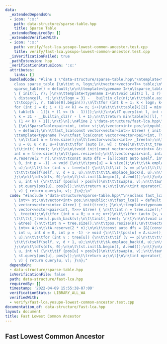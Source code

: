 ```yaml
---
data:
  _extendedDependsOn:
  - icon: ':x:'
    path: data-structure/sparse-table.hpp
    title: Sparse Table
  _extendedRequiredBy: []
  _extendedVerifiedWith:
  - icon: ':x:'
    path: verify/fast-lca.yosupo-lowest-common-ancestor.test.cpp
    title: verify/fast-lca.yosupo-lowest-common-ancestor.test.cpp
  _isVerificationFailed: true
  _pathExtension: hpp
  _verificationStatusIcon: ':x:'
  attributes:
    links: []
  bundledCode: "#line 1 \"data-structure/sparse-table.hpp\"\ntemplate<typename T>\n\
    class sparse_table {\n\tint n, logn;\n\tvector<vector<T>> table;\n\npublic:\n\t\
    sparse_table() = default;\n\n\ttemplate<typename I>\n\tsparse_table(I l, I r)\
    \ { init(l, r); }\n\n\ttemplate<typename I>\n\tvoid init(I l, I r) {\n\t\tn =\
    \ distance(l, r);\n\t\tlogn = 31 - __builtin_clz(n);\n\t\ttable.assign(logn, vector<T>(n));\n\
    \t\tcopy(l, r, table[0].begin());\n\t\tfor (int k = 1; k < logn; k++)\n\t\t\t\
    for (int i = 0; i + (1 << k) <= n; i++)\n\t\t\t\ttable[k][i] = min(table[k - 1][i],\
    \ table[k - 1][i + (1 << (k - 1))]);\n\t}\n\n\tT query(int l, int r) {\n\t\tint\
    \ k = 31 - __builtin_clz(r - l + 1);\n\t\treturn min(table[k][l], table[k][r -\
    \ (1 << k) + 1]);\n\t}\n};\n#line 2 \"data-structure/fast-lca.hpp\"\n\nclass fast_lca\
    \ {\n\tSparseTable<pair<int, int>> st;\n\tvector<int> pos;\n\npublic:\n\tfast_lca()\
    \ = default;\n\n\tfast_lca(const vector<vector<int>> &tree) { init(tree); }\n\n\
    \ttemplate<typename T>\n\tfast_lca(const vector<vector<pair<int, T>>> &tree) {\
    \ \n\t\tint n = tree.size();\n\t\tvector<vector<int>> _tree(n);\n\t\tfor (int\
    \ u = 0; u < n; u++)\n\t\t\tfor (auto [v, w] : tree)\n\t\t\t\t_tree[u].push_back(v);\n\
    \t\tinit(_tree); \n\t}\n\n\tvoid init(const vector<vector<int>> &tree) {\n\t\t\
    int n = tree.size();\n\t\tpos.resize(n);\n\t\tvector<pair<int, int>> A;\n\t\t\
    A.reserve(2 * n);\n\n\t\tconst auto dfs = [&](const auto &self, int u, int d =\
    \ 0, int p = -1) -> void {\n\t\t\tpos[u] = A.size();\n\t\t\tA.emplace_back(d,\
    \ u);\n\t\t\tfor (int v : tree[u]) {\n\t\t\t\tif (v == p)\n\t\t\t\t\tcontinue;\n\
    \t\t\t\tself(self, v, d + 1, u);\n\t\t\t\tA.emplace_back(d, u);\n\t\t\t}\n\t\t\
    };\n\n\t\tdfs(dfs, 0);\n\n\t\tst.init(A.begin(), A.end());\n\t}\n\n\tint query(int\
    \ u, int v) {\n\t\tif (pos[u] > pos[v])\n\t\t\tswap(u, v);\n\t\tauto [d, a] =\
    \ st.query(pos[u], pos[v]);\n\t\treturn a;\n\t}\n\n\tint operator()(int u, int\
    \ v) { return query(u, v); }\n};\n"
  code: "#include \"data-structure/sparse-table.hpp\"\n\nclass fast_lca {\n\tSparseTable<pair<int,\
    \ int>> st;\n\tvector<int> pos;\n\npublic:\n\tfast_lca() = default;\n\n\tfast_lca(const\
    \ vector<vector<int>> &tree) { init(tree); }\n\n\ttemplate<typename T>\n\tfast_lca(const\
    \ vector<vector<pair<int, T>>> &tree) { \n\t\tint n = tree.size();\n\t\tvector<vector<int>>\
    \ _tree(n);\n\t\tfor (int u = 0; u < n; u++)\n\t\t\tfor (auto [v, w] : tree)\n\
    \t\t\t\t_tree[u].push_back(v);\n\t\tinit(_tree); \n\t}\n\n\tvoid init(const vector<vector<int>>\
    \ &tree) {\n\t\tint n = tree.size();\n\t\tpos.resize(n);\n\t\tvector<pair<int,\
    \ int>> A;\n\t\tA.reserve(2 * n);\n\n\t\tconst auto dfs = [&](const auto &self,\
    \ int u, int d = 0, int p = -1) -> void {\n\t\t\tpos[u] = A.size();\n\t\t\tA.emplace_back(d,\
    \ u);\n\t\t\tfor (int v : tree[u]) {\n\t\t\t\tif (v == p)\n\t\t\t\t\tcontinue;\n\
    \t\t\t\tself(self, v, d + 1, u);\n\t\t\t\tA.emplace_back(d, u);\n\t\t\t}\n\t\t\
    };\n\n\t\tdfs(dfs, 0);\n\n\t\tst.init(A.begin(), A.end());\n\t}\n\n\tint query(int\
    \ u, int v) {\n\t\tif (pos[u] > pos[v])\n\t\t\tswap(u, v);\n\t\tauto [d, a] =\
    \ st.query(pos[u], pos[v]);\n\t\treturn a;\n\t}\n\n\tint operator()(int u, int\
    \ v) { return query(u, v); }\n};"
  dependsOn:
  - data-structure/sparse-table.hpp
  isVerificationFile: false
  path: data-structure/fast-lca.hpp
  requiredBy: []
  timestamp: '2022-04-09 15:55:38-07:00'
  verificationStatus: LIBRARY_ALL_WA
  verifiedWith:
  - verify/fast-lca.yosupo-lowest-common-ancestor.test.cpp
documentation_of: data-structure/fast-lca.hpp
layout: document
title: Fast Lowest Common Ancestor
---
```


## Fast Lowest Common Ancestor